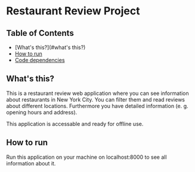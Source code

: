 # Restaurant Review Project

## Table of Contents

* [What's this?](#what's this?)
* [How to run](#how-to-run)
* [Code dependencies](##code-dependencies) 

## What's this?
 This is a restaurant review web application where you can see information about restaurants in New York City. You can filter them and read reviews about different locations. Furthermore you have detailed information (e. g. opening hours and address).

 This application is accessable and ready for offline use. 

## How to run 

Run this application on your machine on localhost:8000 to see all information about it.   
